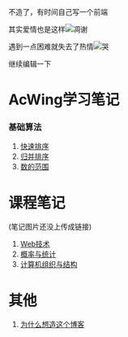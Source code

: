 不造了，有时间自己写一个前端

其实爱情也是这样<img src="https://pcsdata.baidu.com/thumbnail/b30126f5ci0fb9920e8bee2216cbe871?fid=928361809-16051585-661502615223467&rt=pr&sign=FDTAER-yUdy3dSFZ0SVxtzShv1zcMqd-dodhTGOUF7zUXC9Sc3QDP29MLVY%3D&expires=2h&chkv=0&chkbd=0&chkpc=&dp-logid=128564208462533080&dp-callid=0&time=1667214000&bus_no=26&size=c1600_u1600&quality=100&vuk=-&ft=video" alt="凋谢" style="zoom:100%;" />

遇到一点困难就失去了热情![哭](https://pcsdata.baidu.com/thumbnail/0fe75483el8c38470c45120860802149?fid=928361809-16051585-712596663825853&rt=pr&sign=FDTAER-yUdy3dSFZ0SVxtzShv1zcMqd-WwwS2oEonDpS077Z0%2BtN%2BEPk6GA%3D&expires=2h&chkv=0&chkbd=0&chkpc=&dp-logid=128564208462533080&dp-callid=0&time=1667214000&bus_no=26&size=c1600_u1600&quality=100&vuk=-&ft=video)

继续编辑一下


# AcWing学习笔记

### 基础算法

1. [快速排序](_posts/acwing/基础算法/2022-10-31-785快速排序.md)
2. [归并排序](_posts/acwing/基础算法/2022-10-31-787归并排序.md)
3. [数的范围](_posts/acwing/基础算法/2022-10-31-789数的范围.md)



# 课程笔记
(笔记图片还没上传成链接)

1. [Web技术](_posts/课程/2022-10-31-Web技术.md)
2. [概率与统计](_posts/课程/2022-10-31-概率与统计.md)
3. [计算机组织与结构](_posts/课程/2022-10-31-计算机组织与结构.md)



# 其他

1. [为什么想造这个博客](_posts/others/2022-10-31-Why-I-want-a-blog.md)
